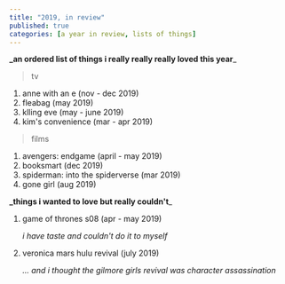 ```yaml
---
title: "2019, in review"
published: true
categories: [a year in review, lists of things]
---
```

**_an ordered list of things i really really really loved this year**_

> tv

1. anne with an e (nov - dec 2019)
2. fleabag (may 2019)
3. klling eve (may - june 2019)
4. kim's convenience (mar - apr 2019)

> films

1. avengers: endgame (april - may 2019)
2. booksmart (dec 2019)
3. spiderman: into the spiderverse (mar 2019)
4. gone girl (aug 2019)

**_things i wanted to love but really couldn't**_
1. game of thrones s08 (apr - may 2019)

    _i have taste and couldn't do it to myself_
2. veronica mars hulu revival (july 2019)

    _... and i thought the gilmore girls revival was character assassination_